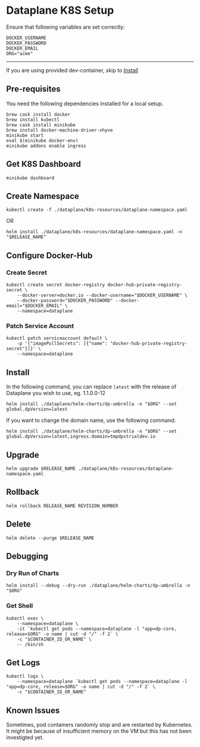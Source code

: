 # Dataplane K8S Setup

Ensure that following variables are set correctly:
```
DOCKER_USERNAME
DOCKER_PASSWORD
DOCKER_EMAIL
ORG="acme"
```
-------------------------------------------------
If you are using provided dev-container, skip to [Install](#Install)

## Pre-requisites
You need the following dependencies installed for a local setup.
```
brew cask install docker
brew install kubectl
brew cask install minikube
brew install docker-machine-driver-xhyve
minikube start
eval $(minikube docker-env)
minikube addons enable ingress
```
## Get K8S Dashboard
```
minikube dashboard
```

## Create Namespace
```
kubectl create -f ./dataplane/k8s-resources/dataplane-namespace.yaml
```
OR
```
helm install ./dataplane/k8s-resources/dataplane-namespace.yaml -n "$RELEASE_NAME"
```

## Configure Docker-Hub

### Create Secret
```
kubectl create secret docker-registry docker-hub-private-registry-secret \
    --docker-server=docker.io --docker-username="$DOCKER_USERNAME" \
    --docker-password="$DOCKER_PASSWORD" --docker-email="$DOCKER_EMAIL" \
    --namespace=dataplane
```

### Patch Service Account
```
kubectl patch serviceaccount default \
    -p '{"imagePullSecrets": [{"name": "docker-hub-private-registry-secret"}]}' \
    --namespace=dataplane
```

## Install

In the following command, you can replace `latest` with the release of Dataplane you wish to use, eg. 1.1.0.0-12
```
helm install ./dataplane/helm-charts/dp-umbrella -n "$ORG" --set global.dpVersion=latest
```

If you want to change the domain name, use the following command:
```
helm install ./dataplane/helm-charts/dp-umbrella -n "$ORG" --set global.dpVersion=latest,ingress.domain=tmpdpstrialdev.io
```

## Upgrade
```
helm upgrade $RELEASE_NAME ./dataplane/k8s-resources/dataplane-namespace.yaml
```

## Rollback
```
helm rollback RELEASE_NAME REVISION_NUMBER
```

## Delete

```
helm delete --purge $RELEASE_NAME
```

## Debugging

### Dry Run of Charts
```
helm install --debug --dry-run ./dataplane/helm-charts/dp-umbrella -n "$ORG"
```

### Get Shell
```
kubectl exec \
    --namespace=dataplane \
    -it `kubectl get pods --namespace=dataplane -l "app=dp-core, release=$ORG" -o name | cut -d "/" -f 2` \
    -c "$CONTAINER_ID_OR_NAME" \
    -- /bin/sh
```

## Get Logs
```
kubectl logs \
    --namespace=dataplane `kubectl get pods --namespace=dataplane -l "app=dp-core, release=$ORG" -o name | cut -d "/" -f 2` \
    -c "$CONTAINER_ID_OR_NAME"
```

## Known Issues

Sometimes, pod containers randomly stop and are restarted by Kubernetes. It might be because of insufficient memory on the VM but this has not been investigted yet.